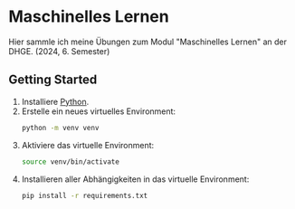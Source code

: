 # Maschinelles Lernen

Hier sammle ich meine Übungen zum Modul "Maschinelles Lernen" an der DHGE. (2024, 6. Semester)

## Getting Started

1. Installiere [Python](https://www.python.org/downloads/).
2. Erstelle ein neues virtuelles Environment:
   ```bash
   python -m venv venv
   ```
3. Aktiviere das virtuelle Environment:
   ```bash
   source venv/bin/activate
   ```
4. Installieren aller Abhängigkeiten in das virtuelle Environment:
   ```bash
   pip install -r requirements.txt
   ```
